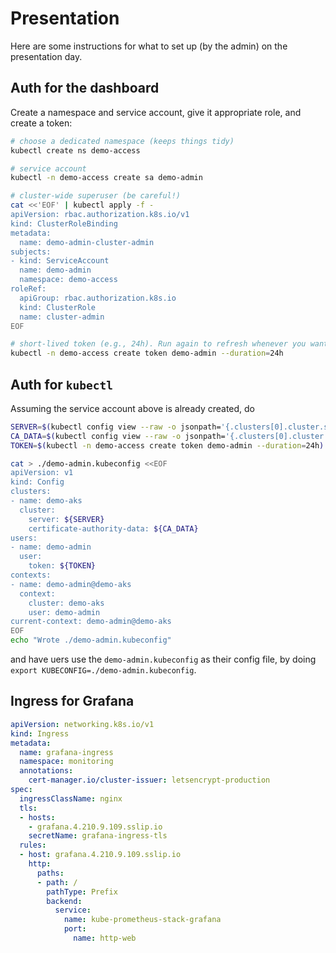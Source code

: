 # Presentation

Here are some instructions for what to set up (by the admin) on the presentation day.

## Auth for the dashboard

Create a namespace and service account, give it appropriate role, and create a token:

```sh
# choose a dedicated namespace (keeps things tidy)
kubectl create ns demo-access

# service account
kubectl -n demo-access create sa demo-admin

# cluster-wide superuser (be careful!)
cat <<'EOF' | kubectl apply -f -
apiVersion: rbac.authorization.k8s.io/v1
kind: ClusterRoleBinding
metadata:
  name: demo-admin-cluster-admin
subjects:
- kind: ServiceAccount
  name: demo-admin
  namespace: demo-access
roleRef:
  apiGroup: rbac.authorization.k8s.io
  kind: ClusterRole
  name: cluster-admin
EOF

# short-lived token (e.g., 24h). Run again to refresh whenever you want.
kubectl -n demo-access create token demo-admin --duration=24h

```

## Auth for `kubectl`

Assuming the service account above is already created, do

```sh
SERVER=$(kubectl config view --raw -o jsonpath='{.clusters[0].cluster.server}')
CA_DATA=$(kubectl config view --raw -o jsonpath='{.clusters[0].cluster.certificate-authority-data}')
TOKEN=$(kubectl -n demo-access create token demo-admin --duration=24h)

cat > ./demo-admin.kubeconfig <<EOF
apiVersion: v1
kind: Config
clusters:
- name: demo-aks
  cluster:
    server: ${SERVER}
    certificate-authority-data: ${CA_DATA}
users:
- name: demo-admin
  user:
    token: ${TOKEN}
contexts:
- name: demo-admin@demo-aks
  context:
    cluster: demo-aks
    user: demo-admin
current-context: demo-admin@demo-aks
EOF
echo "Wrote ./demo-admin.kubeconfig"
```
and have uers use the `demo-admin.kubeconfig` as their config file, by doing `export KUBECONFIG=./demo-admin.kubeconfig`.

## Ingress for Grafana

```yaml
apiVersion: networking.k8s.io/v1
kind: Ingress
metadata:
  name: grafana-ingress
  namespace: monitoring
  annotations:
    cert-manager.io/cluster-issuer: letsencrypt-production
spec:
  ingressClassName: nginx
  tls:
  - hosts:
    - grafana.4.210.9.109.sslip.io
    secretName: grafana-ingress-tls
  rules:
  - host: grafana.4.210.9.109.sslip.io
    http:
      paths:
      - path: /
        pathType: Prefix
        backend:
          service:
            name: kube-prometheus-stack-grafana
            port:
              name: http-web
```
